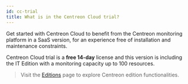 ```yaml
---
id: cc-trial
title: What is in the Centreon Cloud trial?
---
```


Get started with Centreon Cloud to benefit from the Centreon monitoring platform in a SaaS version, for an experience free of installation and maintenance constraints.

Centreon Cloud trial is a **free 14-day** license and this version is including the IT Edition with a monitoring capacity up to 100 resources.

> Visit the [Editions](https://www.centreon.com/centreon-editions/) page to explore Centreon edition functionalities.


